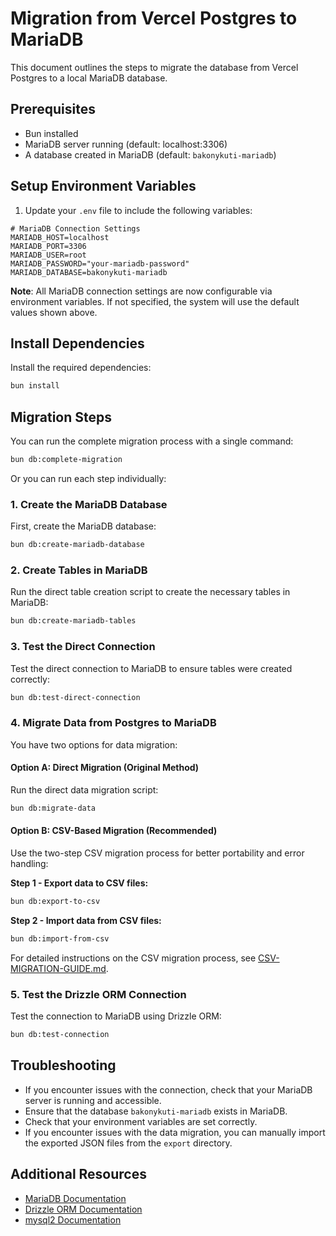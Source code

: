 # Migration from Vercel Postgres to MariaDB

This document outlines the steps to migrate the database from Vercel Postgres to a local MariaDB database.

## Prerequisites

- Bun installed
- MariaDB server running (default: localhost:3306)
- A database created in MariaDB (default: `bakonykuti-mariadb`)

## Setup Environment Variables

1. Update your `.env` file to include the following variables:

```env
# MariaDB Connection Settings
MARIADB_HOST=localhost
MARIADB_PORT=3306
MARIADB_USER=root
MARIADB_PASSWORD="your-mariadb-password"
MARIADB_DATABASE=bakonykuti-mariadb
```

**Note**: All MariaDB connection settings are now configurable via environment variables. If not specified, the system will use the default values shown above.

## Install Dependencies

Install the required dependencies:

```bash
bun install
```

## Migration Steps

You can run the complete migration process with a single command:

```bash
bun db:complete-migration
```

Or you can run each step individually:

### 1. Create the MariaDB Database

First, create the MariaDB database:

```bash
bun db:create-mariadb-database
```

### 2. Create Tables in MariaDB

Run the direct table creation script to create the necessary tables in MariaDB:

```bash
bun db:create-mariadb-tables
```

### 3. Test the Direct Connection

Test the direct connection to MariaDB to ensure tables were created correctly:

```bash
bun db:test-direct-connection
```

### 4. Migrate Data from Postgres to MariaDB

You have two options for data migration:

#### Option A: Direct Migration (Original Method)

Run the direct data migration script:

```bash
bun db:migrate-data
```

#### Option B: CSV-Based Migration (Recommended)

Use the two-step CSV migration process for better portability and error handling:

**Step 1 - Export data to CSV files:**

```bash
bun db:export-to-csv
```

**Step 2 - Import data from CSV files:**

```bash
bun db:import-from-csv
```

For detailed instructions on the CSV migration process, see [CSV-MIGRATION-GUIDE.md](./CSV-MIGRATION-GUIDE.md).

### 5. Test the Drizzle ORM Connection

Test the connection to MariaDB using Drizzle ORM:

```bash
bun db:test-connection
```

## Troubleshooting

- If you encounter issues with the connection, check that your MariaDB server is running and accessible.
- Ensure that the database `bakonykuti-mariadb` exists in MariaDB.
- Check that your environment variables are set correctly.
- If you encounter issues with the data migration, you can manually import the exported JSON files from the `export` directory.

## Additional Resources

- [MariaDB Documentation](https://mariadb.org/documentation/)
- [Drizzle ORM Documentation](https://orm.drizzle.team/docs/overview)
- [mysql2 Documentation](https://github.com/sidorares/node-mysql2#readme)
